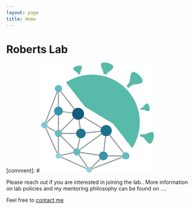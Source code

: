 ```yaml
---
layout: page
title: Home
---
```



<div class="pure-u-1-1 copy landing" markdown="1">

# Roberts Lab

[comment]: # ![logo](resources/logo2.png)

 

Please reach out if you are interested in joining the lab.. More information on lab policies and my mentoring philosophy can be found on ....


Feel free to [contact me](mailto:robertm2@email.sc.edu)



